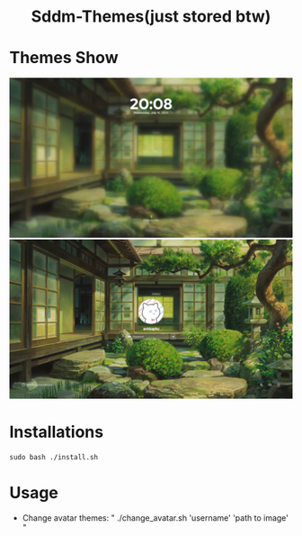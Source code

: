 <div align="center">
    <h1>Sddm-Themes(just stored btw)</h1>
</div>

# Themes Show
![](./preview/preview1.png)
![](./preview/preview2.png)

# Installations


```
sudo bash ./install.sh
```

# Usage
- Change avatar themes: " ./change_avatar.sh 'username' 'path to image' "
